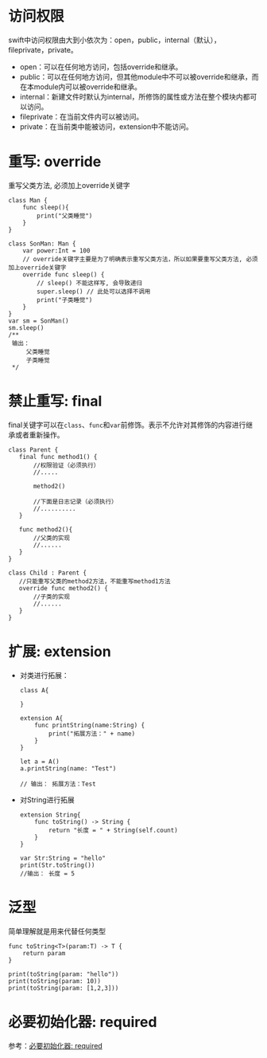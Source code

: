 # 访问权限

swift中访问权限由大到小依次为：open，public，internal（默认），fileprivate，private。

- open：可以在任何地方访问，包括override和继承。
- public：可以在任何地方访问，但其他module中不可以被override和继承，而在本module内可以被override和继承。
- internal：新建文件时默认为internal，所修饰的属性或方法在整个模块内都可以访问。
- fileprivate：在当前文件内可以被访问。
- private：在当前类中能被访问，extension中不能访问。

# 重写: override

重写父类方法, 必须加上override关键字

```sw
class Man {
    func sleep(){
        print("父类睡觉")
    }
}

class SonMan: Man {
    var power:Int = 100
    // override关键字主要是为了明确表示重写父类方法，所以如果要重写父类方法, 必须加上override关键字
    override func sleep() {
        // sleep() 不能这样写, 会导致递归
        super.sleep() // 此处可以选择不调用
        print("子类睡觉")
    }
}
var sm = SonMan()
sm.sleep()
/**
 输出：
     父类睡觉
     子类睡觉
 */
```

# 禁止重写: final
final关键字可以在`class`、`func`和`var`前修饰。表示不允许对其修饰的内容进行继承或者重新操作。

```sw
class Parent {
   final func method1() {
       //权限验证（必须执行）
       //.....
        
       method2()
        
       //下面是日志记录（必须执行）
       //..........
   }
    
   func method2(){
       //父类的实现
       //......
   }
}

class Child : Parent {
   //只能重写父类的method2方法，不能重写method1方法
   override func method2() {
       //子类的实现
       //......
   }
}
```

# 扩展: extension

- 对类进行拓展：

  ```sw
  class A{
      
  }

  extension A{
      func printString(name:String) {
          print("拓展方法：" + name)
      }
  }

  let a = A()
  a.printString(name: "Test")

  // 输出： 拓展方法：Test
  ```

- 对String进行拓展

  ```sw
  extension String{
      func toString() -> String {
          return "长度 = " + String(self.count)
      }
  }

  var Str:String = "hello"
  print(Str.toString())
  //输出： 长度 = 5
  ```

# 泛型

简单理解就是用来代替任何类型

```sw
func toString<T>(param:T) -> T {
    return param
}

print(toString(param: "hello"))
print(toString(param: 10))
print(toString(param: [1,2,3]))
```

# 必要初始化器: required

参考：[必要初始化器: required](./Swift-20.md#必要初始化器required)